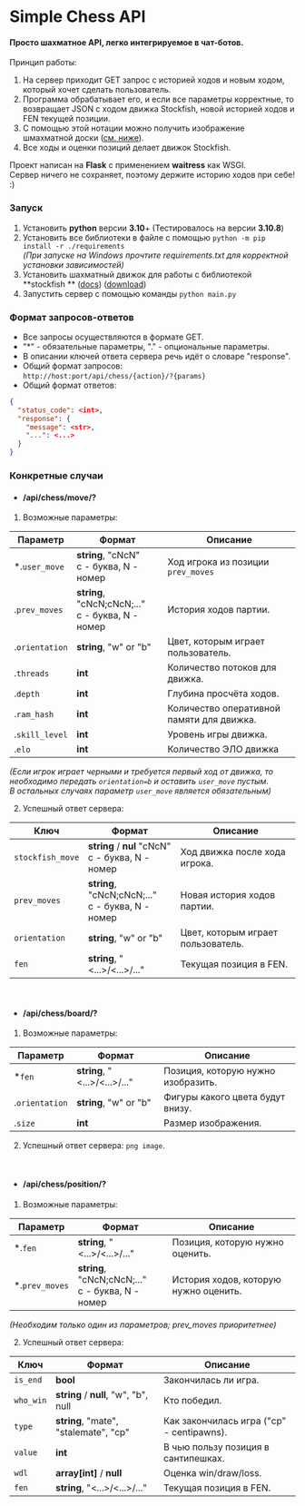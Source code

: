 # Simple Chess API

#### Просто шахматное API, легко интегрируемое в чат-ботов.

Принцип работы:

1. На сервер приходит GET запрос с историей ходов и новым ходом, который хочет сделать пользователь.
2. Программа обрабатывает его, и если все параметры корректные, то возвращает JSON с ходом движка Stockfish,
   новой историей ходов и FEN текущей позиции.
3. С помощью этой нотации можно получить изображение шмахматной доски (<a href="#L73">см. ниже</a>).
4. Все ходы и оценки позиций делает движок Stockfish.

Проект написан на **Flask** с применением **waitress** как WSGI. \
Сервер ничего не сохраняет, поэтому держите историю ходов при себе! :)

### Запуск

1. Установить **python** версии **3.10**+
   (Тестировалось на версии **3.10.8**)
2. Установить все библиотеки в файле с помощью `python -m pip install -r ./requirements`\
   *(При запуске на Windows прочтите requirements.txt для корректной установки зависимостей)*
3. Установить шахматный движок для работы с библиотекой **stockfish
   ** ([docs](https://pypi.org/project/stockfish/)) ([download](https://stockfishchess.org/download/))
4. Запустить сервер с помощью команды `python main.py`

### Формат запросов-ответов

- Все запросы осуществляются в формате GET.
- "*" - обязательные параметры, "." - опциональные параметры.
- В описании ключей ответа сервера речь идёт о словаре "response".
- Общий формат запросов: \
  `http://host:port/api/chess/{action}/?{params}`
- Общий формат ответов:

```json
{
  "status_code": <int>,
  "response": {
    "message": <str>,
    "...": <...>
  }
}
```

### Конкретные случаи

- #### /api/chess/move/?

1. Возможные параметры:

| Параметр       | Формат                                               | Описание                                  |
|----------------|------------------------------------------------------|-------------------------------------------|
| *.`user_move`  | **string**, "cNcN"<br/>c - буква, N - номер          | Ход игрока из позиции `prev_moves`        |
| .`prev_moves`  | **string**, "cNcN;cNcN;..."<br/>c - буква, N - номер | История ходов партии.                     |
| .`orientation` | **string**, "w" or "b"                               | Цвет, которым играет пользователь.        |
| .`threads`     | **int**                                              | Количество потоков для движка.            |
| .`depth`       | **int**                                              | Глубина просчёта ходов.                   |
| .`ram_hash`    | **int**                                              | Количество оперативной памяти для движка. |
| .`skill_level` | **int**                                              | Уровень игры движка.                      |
| .`elo`         | **int**                                              | Количество ЭЛО движка                     |

*(Если игрок играет черными и требуется первый ход от движка,
то необходимо передать `orientation=b` и оставить `user_move` пустым. \
В остальных случаях параметр `user_move` является обязательным)*

2. Успешный ответ сервера:

| Ключ             | Формат                                               | Описание                           |
|------------------|------------------------------------------------------|------------------------------------|
| `stockfish_move` | **string** / **nul** "cNcN"<br/>c - буква, N - номер | Ход движка после хода игрока.      |
| `prev_moves`     | **string**, "cNcN;cNcN;..."<br/>c - буква, N - номер | Новая история ходов партии.        |
| `orientation`    | **string**, "w" or "b"                               | Цвет, которым играет пользователь. |
| `fen`            | **string**, "<...>/<...>/..."                        | Текущая позиция в FEN.             |

<br>

- #### /api/chess/board/?

1. Возможные параметры:

| Параметр       | Формат                        | Описание                           |
|----------------|-------------------------------|------------------------------------|
| *`fen`         | **string**, "<...>/<...>/..." | Позиция, которую нужно изобразить. |
| .`orientation` | **string**, "w" or "b"        | Фигуры какого цвета будут внизу.   |
| .`size`        | **int**                       | Размер изображения.                |

2. Успешный ответ сервера: `png image`.

<br>

- #### /api/chess/position/?

1. Возможные параметры:

| Параметр       | Формат                                               | Описание                              |
|----------------|------------------------------------------------------|---------------------------------------|
| *.`fen`        | **string**, "<...>/<...>/..."                        | Позиция, которую нужно оценить.       |
| *.`prev_moves` | **string**, "cNcN;cNcN;..."<br/>c - буква, N - номер | История ходов, которую нужно оценить. |

*(Необходим только один из параметров; prev_moves приоритетнее)*

2. Успешный ответ сервера:

| Ключ      | Формат                                | Описание                                  |
|-----------|---------------------------------------|-------------------------------------------|
| `is_end`  | **bool**                              | Закончилась ли игра.                      |
| `who_win` | **string** / **null**, "w", "b", null | Кто победил.                              |
| `type`    | **string**, "mate", "stalemate", "cp" | Как закончилась игра ("cp" - centipawns). |
| `value`   | **int**                               | В чью пользу позиция в сантипешках.       |
| `wdl`     | **array[int]** / **null**             | Оценка win/draw/loss.                     |
| `fen`     | **string**, "<...>/<...>/..."         | Текущая позиция в FEN.                    |

